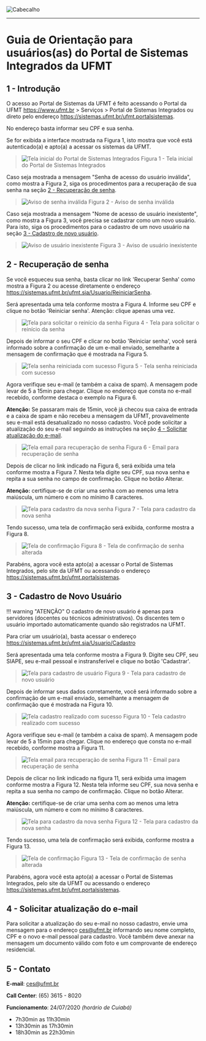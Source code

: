 ![Cabecalho](images/cabecalho.png "Cabecalho da UFMT")

---

# Guia de Orientação para usuários(as) do Portal de Sistemas Integrados da UFMT

## 1 - Introdução

O acesso ao Portal de Sistemas da UFMT é feito acessando o Portal da UFMT <https://www.ufmt.br> > Serviços > Portal de Sistemas Integrados ou direto pelo endereço <https://sistemas.ufmt.br/ufmt.portalsistemas>.

No endereço basta informar seu CPF e sua senha.

Se for exibida a interface mostrada na Figura 1, isto mostra que você está autenticado(a) e apto(a) a acessar os sistemas da UFMT.

> ![Tela inicial do Portal de Sistemas Integrados](images/portalsistemas-01.png "Tela inicial do Portal de Sistemas Integrados")
> Figura 1 - Tela inicial do Portal de Sistemas Integrados

Caso seja mostrada a mensagem "Senha de acesso do usuário inválida", como mostra a Figura 2, siga os procedimentos para a recuperação de sua senha
na seção [2 - Recuperação de senha](#2-recuperacao-de-senha).

> ![Aviso de senha inválida](images/senhaerrada-01.png "Aviso de senha inválida")
> Figura 2 - Aviso de senha inválida

Caso seja mostrada a mensagem "Nome de acesso de usuário inexistente", como mostra a Figura 3, você precisa se cadastrar como um novo usuário.
Para isto, siga os procedimentos para o cadastro de um novo usuário na seção [3 - Cadastro de novo usuário](#3-cadastro-de-novo-usuario).

> ![Aviso de usuário inexistente](images/semusuario-01.png "Aviso de usuário inexistente")
> Figura 3 - Aviso de usuário inexistente


## 2 - Recuperação de senha

Se você esqueceu sua senha, basta clicar no link 'Recuperar Senha' como mostra a Figura 2 ou acesse diretamente o endereço <https://sistemas.ufmt.br/ufmt.sia/Usuario/ReiniciarSenha>.

Será apresentada uma tela conforme mostra a Figura 4. Informe seu CPF e clique no botão 'Reiniciar senha'. Atenção: clique apenas uma vez.

> ![Tela para solicitar o reinício da senha](images/reiniciosenha-01.png "Tela para recuperação de senha com campo CPF e o botão Reinciar senha")
> Figura 4 - Tela para solicitar o reinício da senha

Depois de informar o seu CPF e clicar no botão 'Reiniciar senha', você será informado sobre a confirmação de um e-mail enviado, semelhante a mensagem de confirmação que é mostrada na Figura 5.

> ![Tela senha reiniciada com sucesso](images/reiniciosenha-02.png "Tela para recuperação de senha com campo CPF e o botão Reinciar senha com aviso de sucesso")
> Figura 5 - Tela senha reiniciada com sucesso

Agora verifique seu e-mail (e também a caixa de spam). A mensagem pode levar de 5 a 15min para chegar. Clique no endereço que consta no e-mail recebido, conforme destaca o exemplo na Figura 6.

**Atenção:** Se passaram mais de 15min, você já checou sua caixa de entrada e a caixa de spam e não recebeu a mensagem da UFMT, provavelmente seu e-mail está desatualizado no nosso cadastro.
Você pode solicitar a atualização do seu e-mail seguindo as instruções na seção [4 - Solicitar atualização do e-mail](#4-solicitar-atualizacao-do-e-mail).

> ![Tela email para recuperação de senha](images/reiniciosenha-03.png "Mensagem de e-mail da UFMT com o link para alterar a senha")
> Figura 6 - Email para recuperação de senha

Depois de clicar no link indicado na Figura 6, será exibida uma tela conforme mostra a Figura 7. Nesta tela digite seu CPF, sua nova senha e repita a sua senha no campo de confirmação.
Clique no botão Alterar.

**Atenção:** certifique-se de criar uma senha com ao menos uma letra maiúscula, um número e com no mínimo 8 caracteres.

> ![Tela para cadastro da nova senha](images/reiniciosenha-04.png "Tela para cadastro da nova senha com os campos cpf, senha e repetição de senha")
> Figura 7 - Tela para cadastro da nova senha

Tendo sucesso, uma tela de confirmação será exibida, conforme mostra a Figura 8.

> ![Tela de confirmação](images/reiniciosenha-05.png "Tela com a confirmação de senha alterada")
> Figura 8 - Tela de confirmação de senha alterada

Parabéns, agora você esta apto(a) a acessar o Portal de Sistemas Integrados, pelo site da UFMT ou acessando o endereço <https://sistemas.ufmt.br/ufmt.portalsistemas>.


## 3 - Cadastro de Novo Usuário

!!! warning "ATENÇÃO"
    O cadastro de novo usuário é apenas para servidores (docentes ou técnicos administrativos). Os discentes tem o usuário importado automaticamente quando são registrados na UFMT.

Para criar um usuário(a), basta acessar o endereço <https://sistemas.ufmt.br/ufmt.sia/Usuario/Cadastro>

Será apresentada uma tela conforme mostra a Figura 9. Digite seu CPF, seu SIAPE, seu e-mail pessoal e instransferível e clique no botão 'Cadastrar'.

> ![Tela para cadastro de usuário](images/novousuario-01.png "Tela para cadastro de novo usuário com CPF, siape e e-mail para contato")
> Figura 9 - Tela para cadastro de novo usuário

Depois de informar seus dados corretamente, você será informado sobre a confirmação de um e-mail enviado, semelhante a mensagem de confirmação que é mostrada na Figura 10.

> ![Tela cadastro realizado com sucesso](images/novousuario-02.png "Tela de cadastro realizado com aviso de sucesso")
> Figura 10 - Tela cadastro realizado com sucesso

Agora verifique seu e-mail (e também a caixa de spam). A mensagem pode levar de 5 a 15min para chegar. Clique no endereço que consta no e-mail recebido, conforme mostra a Figura 11.

> ![Tela email para recuperação de senha](images/novousuario-03.png "Mensagem de e-mail da UFMT com o link para alterar a senha")
> Figura 11 - Email para recuperação de senha

Depois de clicar no link indicado na figura 11, será exibida uma imagem conforme mostra a Figura 12. Nesta tela informe seu CPF, sua nova senha e repita a sua senha no campo de confirmação.
Clique no botão Alterar.

**Atenção:** certifique-se de criar uma senha com ao menos uma letra maiúscula, um número e com no mínimo 8 caracteres.

> ![Tela para cadastro da nova senha](images/reiniciosenha-04.png "Tela para cadastro da nova senha com os campos cpf, senha e repetição de senha")
> Figura 12 - Tela para cadastro da nova senha

Tendo sucesso, uma tela de confirmação será exibida, conforme mostra a Figura 13.

> ![Tela de confirmação](images/reiniciosenha-05.png "Tela com a confirmação de senha alterada")
> Figura 13 - Tela de confirmação de senha alterada

Parabéns, agora você esta apto(a) a acessar o Portal de Sistemas Integrados, pelo site da UFMT ou acessando o endereço <https://sistemas.ufmt.br/ufmt.portalsistemas>.


## 4 - Solicitar atualização do e-mail

Para solicitar a atualização do seu e-mail no nosso cadastro, envie uma mensagem para o endereço <ces@ufmt.br> informando seu nome completo, CPF e o novo e-mail pessoal para cadastro.
Você também deve anexar na mensagem um documento válido com foto e um comprovante de endereço residencial.

## 5 - Contato

**E-mail**: ces@ufmt.br

**Call Center**: (65) 3615 - 8020

**Funcionamento**: 24/07/2020 *(horário de Cuiabá)*

* 7h30min as 11h30min
* 13h30min as 17h30min
* 18h30min as 22h30min